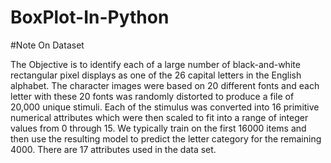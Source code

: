 # BoxPlot-In-Python

#Note On Dataset

The Objective is to identify each of a large number of black-and-white rectangular pixel
displays as one of the 26 capital letters in the English alphabet. The character images were based on 20 different fonts and each letter with these 20 fonts was randomly distorted to produce a file of 20,000 unique stimuli. Each of the stimulus was converted into 16 primitive numerical attributes which were then scaled to fit into a range of integer values from 0 through 15. We typically train on the first 16000 items and then use the resulting model to predict the letter category for the remaining 4000. There are 17 attributes used in the data set.
